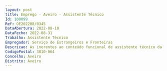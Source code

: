 ```yaml
--- 
layout: post
title: Emprego - Aveiro - Assistente Técnico
Id: 100099
Ref: OE202208/0345
DataAbertura: 2022-08-10
DataFecho: 2022-08-31
Trabalho: Assistente Técnico
Empregador: Serviço de Estrangeiros e Fronteiras
Descricao: As inerentes ao conteúdo funcional de assistente técnico da carreira geral, com incidência na instrução de processos de estrangeiro  emissão de títulos de residência  registo e encaminhamento de expediente entrado nos serviços  notificações  elaboração de expediente diverso relacionado com a atividade documental de estrangeiros e registo de processo individual de estrangeiros e apoio ao arquivo.
CodigoPostal: 3810-064
Concelho: Aveiro
Distrito: Aveiro
--- 
```

